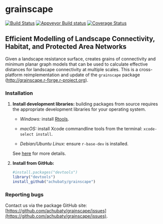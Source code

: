 # grainscape

[![Build Status](https://travis-ci.org/achubaty/grainscape.svg?branch=master)](https://travis-ci.org/achubaty/grainscape)
[![Appveyor Build status](https://ci.appveyor.com/api/projects/status/f8eddi541e19h2kv/branch/master?svg=true)](https://ci.appveyor.com/project/achubaty/grainscape/branch/master)
[![Coverage Status](https://coveralls.io/repos/github/achubaty/grainscape/badge.svg?branch=master)](https://coveralls.io/github/achubaty/grainscape?branch=master)

## Efficient Modelling of Landscape Connectivity, Habitat, and Protected Area Networks

Given a landscape resistance surface, creates grains of connectivity and minimum planar graph models that can be used to calculate effective distances for landscape connectivity at multiple scales.
This is a cross-platform reimplementation and update of the `grainscape` package (http://grainscape.r-forge.r-project.org).

### Installation

1. **Install development libraries:** building packages from source requires the appropriate development libraries for your operating system.
    
    - *Windows:* install [Rtools](http://cran.r-project.org/bin/windows/Rtools/).
    
    - *macOS:* install Xcode commandline tools from the terminal: `xcode-select install`. 
    
    - *Debian/Ubuntu Linux:* ensure `r-base-dev` is installed.
    
    See [here](https://support.rstudio.com/hc/en-us/articles/200486498-Package-Development-Prerequisites) for more details.

2. **Install from GitHub:**
    
    ```r
    #install.packages("devtools")
    library("devtools")
    install_github("achubaty/grainscape")
    ```

### Reporting bugs

Contact us via the package GitHub site: [https://github.com/achubaty/grainscape/issues](https://github.com/achubaty/grainscape/issues).
